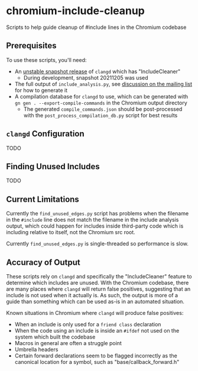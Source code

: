 # chromium-include-cleanup
Scripts to help guide cleanup of #include lines in the Chromium codebase

## Prerequisites

To use these scripts, you'll need:

* An [unstable snapshot release][clangd-releases] of `clangd` which has
  "IncludeCleaner"
  * During development, snapshot 20211205 was used
* The full output of `include_analysis.py`, see
  [discussion on the mailing list][include-analysis] for how to generate it
* A compilation database for `clangd` to use, which can be generated with
  `gn gen . --export-compile-commands` in the Chromium output directory
  * The generated `compile_commands.json` should be post-processed with
    the `post_process_compilation_db.py` script for best results

## `clangd` Configuration

TODO

## Finding Unused Includes

TODO

## Current Limitations

Currently the `find_unused_edges.py` script has problems when the filename in
the `#include` line does not match the filename in the include analysis
output, which could happen for includes inside third-party code which is
including relative to itself, not the Chromium src root.

Currently `find_unused_edges.py` is single-threaded so performance is slow.

## Accuracy of Output

These scripts rely on `clangd` and specifically the "IncludeCleaner" feature
to determine which includes are unused. With the Chromium codebase, there are
many places where `clangd` will return false positives, suggesting that an
include is not used when it actually is. As such, the output is more of a
guide than something which can be used as-is in an automated situation.

Known situations in Chromium where `clangd` will produce false positives:

* When an include is only used for a `friend class` declaration
* When the code using an include is inside an `#ifdef` not used on the system
  which built the codebase
* Macros in general are often a struggle point
* Umbrella headers
* Certain forward declarations seem to be flagged incorrectly as the canonical
  location for a symbol, such as "base/callback_forward.h"


[clangd-releases]: https://github.com/clangd/clangd/releases
[include-analysis]: https://groups.google.com/a/chromium.org/g/chromium-dev/c/0ZME4DuE06k
